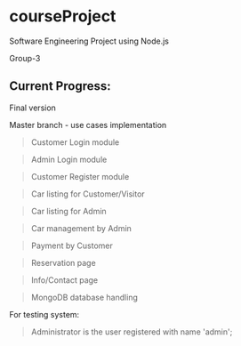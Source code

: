 # courseProject

Software Engineering Project using Node.js

Group-3

## Current Progress:

Final version

Master branch - use cases implementation

> Customer Login module

> Admin Login module

> Customer Register module

> Car listing for Customer/Visitor

> Car listing for Admin

> Car management by Admin

> Payment by Customer

> Reservation page

> Info/Contact page

> MongoDB database handling



For testing system:

> Administrator is the user registered with name 'admin';
